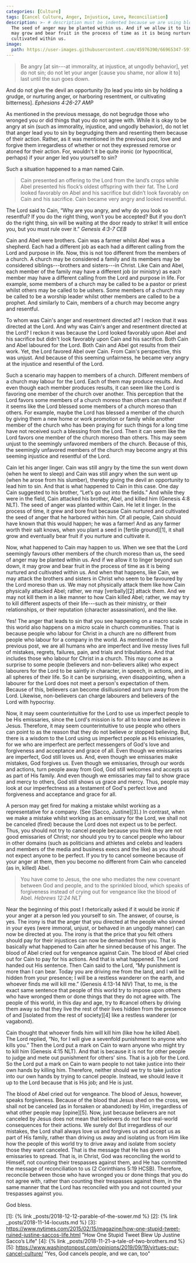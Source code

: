 ```yaml
---
categories: [Culture]
tags: [Cancel Culture, Anger, Injustice, Love, Reconciliation]
description: >- # description must be indented because we are using block scalar
  The seed of anger may be planted within us. And if we allow it to linger, it
  may grow and bear fruit in the process of time as it is being nurtured and
  cultivated within us.
image:
  path: https://user-images.githubusercontent.com/45976390/66965347-591e1a00-f047-11e9-8ce0-b4132b73ac6f.jpg
---
```


> Be angry [at sin---at immorality, at injustice, at ungodly behavior], yet do
not sin; do not let your anger [cause you shame, nor allow it to] last until the
sun goes down.
>
And do not give the devil an opportunity [to lead you into sin by holding a
grudge, or nurturing anger, or harboring resentment, or cultivating bitterness].
<cite>Ephesians 4:26-27 AMP</cite>

As mentioned in the previous message, do not begrudge those who wronged you or
did things that you do not agree with. While it is okay to be angry at sin (such
as immorality, injustice, and ungodly behavior), do not let that anger lead you
to sin by begrudging them and resenting them because of their action. Rather, as
it was mentioned in the previous post, love and forgive them irregardless of
whether or not they expressed remorse or atoned for their action. For, wouldn't
it be quite ironic (or hypocritical, perhaps) if your anger led you yourself to
sin?

Such a situation happened to a man named Cain.

> Cain presented an offering to the Lord from the land’s crops while Abel
presented his flock’s oldest offspring with their fat. The Lord looked favorably
on Abel and his sacrifice but didn’t look favorably on Cain and his sacrifice.
Cain became very angry and looked resentful.
>
The Lord said to Cain, “Why are you angry, and why do you look so resentful? If
you do the right thing, won’t you be accepted? But if you don’t do the right
thing, sin will be waiting at the door ready to strike! It will entice you, but
you must rule over it.” <cite>Genesis 4:3-7 CEB</cite>

Cain and Abel were brothers. Cain was a farmer whilst Abel was a shepherd. Each
had a different job as each had a different calling from the Lord and purpose in
life. Now, this is not too different from the members of a church. A church may
be considered a family and its members may be considered siblings---brothers and
sisters---in Christ. Like Cain and Abel, each member of the family may have a
different job (or ministry) as each member may have a different calling from the
Lord and purpose in life. For example, some members of a church may be called to
be a pastor or priest whilst others may be called to be ushers. Some members of
a church may be called to be a worship leader whilst other members are called to
be a prophet. And similarly to Cain, members of a church may become angry and
resentful.

To whom was Cain's anger and resentment directed at? I reckon that it was
directed at the Lord. And why was Cain's anger and resentment directed at the
Lord? I reckon it was because the Lord looked favorably upon Abel and his
sacrifice but didn't look favorably upon Cain and his sacrifice. Both Cain and
Abel laboured for the Lord. Both Cain and Abel got results from their work. Yet,
the Lord favored Abel over Cain. From Cain's perspective, this was unjust. And
because of this seeming unfairness, he became very angry at the injustice and
resentful of the Lord.

Such a scenario may happen to members of a church. Different members of a church
may labour for the Lord. Each of them may produce results. And even though each
member produces results, it can seem like the Lord is favoring one member of the
church over another. This perception that the Lord favors some members of a
church moreso than others can manifest if it seems like the Lord blessed some
members of a church moreso than others. For example, maybe the Lord has blessed
a member of the church by giving them a new home or work promotion or family
while another member of the church who has been praying for such things for a
long time have not received such a blessing from the Lord. Then it can seem like
the Lord favors one member of the church moreso than others. This may seem
unjust to the seemingly unfavored members of the church. Because of this, the
seemingly unfavored members of the church may become angry at this seeming
injustice and resentful of the Lord.

Cain let his anger linger. Cain was still angry by the time the sun went down
(when he went to sleep) and Cain was still angry when the sun went up (when he
arose from his slumber), thereby giving the devil an opportunity to lead him to
sin. And that is what happened to Cain in this case. One day Cain suggested to
his brother, “Let’s go out into the fields.” And while they were in the field,
Cain attacked his brother, Abel, and killed him (Genesis 4:8 NLT). The seed of
anger was planted within Cain. He let it linger. In the process of time, it grew
and bore fruit because Cain nurtured and cultivated the seed of anger that he
harbored within him. Of all people, Cain should have known that this would
happen; he was a farmer! And as any farmer worth their salt knows, when you
plant a seed in [fertile ground][1], it shall grow and eventually bear fruit if
you nurture and cultivate it.

Now, what happened to Cain may happen to us. When we see that the Lord seemingly
favours other members of the church moreso than us, the seed of anger may be
planted within us. And if we allow it to linger beyond sun down, it may grow and
bear fruit in the process of time as it is being nurtured and cultivated within
us. And when that happens, like Cain, we may attack the brothers and sisters in
Christ who seem to be favoured by the Lord moreso than us. We may not physically
attack them like how Cain physically attacked Abel; rather, we may [verbally][2]
attack them. And we may not kill them in a like manner to how Cain killed Abel;
rather, we may try to kill different aspects of their life---such as their
ministry, or their relationships, or their reputation (character assassination),
and the like.

Yes! The anger that leads to sin that you see happening on a macro scale in this
world also happens on a micro scale in church communities. That is because
people who labour for Christ in a church are no different from people who labour
for a company in the world. As mentioned in the previous post, we are all humans
who are imperfect and live messy lives full of mistakes, regrets, failures, pain,
and trials and tribulations. And that includes those who labour for Christ in a
church. This may come as a surprise to some people (believers and non-believers
alike) who expect labourers for the Lord to be saintly in character, in speech,
in actions, and in all spheres of their life. So it can be surprising, even
disappointing, when a labourer for the Lord does not meet a person's expectation
of them. Because of this, believers can become disillusioned and turn away from
the Lord. Likewise, non-believers can charge labourers and believers of the Lord
with hypocrisy.

Now, it may seem counterintuitive for the Lord to use us imperfect people to be
His emissaries, since the Lord's mission is for all to know and believe in Jesus.
Therefore, it may seem counterintuitive to use people who others can point to as
the reason that they do not believe or stopped believing. But, there is a wisdom
to the Lord using us imperfect people as His emissaries, for we who are imperfect
are perfect messengers of God's love and forgiveness and acceptance and grace of
all. Even though we emissaries are imperfect, God still loves us. And, even
though we emissaries make mistakes, God forgives us. Even though we emissaries,
through our words and actions, turn people away from God, God still welcomes and
accepts us as part of His family. And even though we emissaries may fail to show
grace and mercy to others, God still shows us grace and mercy. Thus, people may
look at our imperfectness as a testament of God's perfect love and forgiveness
and acceptance and grace for all.

A person may get fired for making a mistake whilst working as a representative
for a company. (See [Sacco, Justine][3].) In contrast, when we make a mistake
whilst working as an emissary for the Lord, we shall not be canceled (fired)
because the Lord does not expect us to be perfect. Thus, you should not try to
cancel people because you think they are not good emissaries of Christ; nor
should you try to cancel people who labour in other domains (such as politicians
and athletes and celebs and leaders and members of the media and business execs
and the like) as you should not expect anyone to be perfect. If you try to
cancel someone because of your anger at them, then you become no different from
Cain who canceled (as in, killed) Abel.

> You have come to Jesus, the one who mediates the new covenant between God and
people, and to the sprinkled blood, which speaks of forgiveness instead of
crying out for vengeance like the blood of Abel. <cite>Hebrews 12:24 NLT</cite>

Near the beginning of this post I rhetorically asked if it would be ironic if
your anger at a person led you yourself to sin. The answer, of course, is yes.
The irony is that the anger that you directed at the people who sinned in your
eyes (were immoral, unjust, or behaved in an ungodly manner) can now be directed
at you. The irony is that the price that you felt others should pay for their
injustices can now be demanded from you. That is basically what happened to Cain
after he sinned because of his anger. The blood of Abel cried out for vengeance
against Cain. The blood of Abel cried out for Cain to pay for his actions. And
that is what happened. The Lord handed out His sentence. Then Cain said to the
Lord, “My punishment is more than I can bear. Today you are driving me from the
land, and I will be hidden from your presence; I will be a restless wanderer on
the earth, and whoever finds me will kill me.” (Genesis 4:13-14 NIV) That, to me,
is the exact same sentence that people of this world try to impose upon others
who have wronged them or done things that they do not agree with. The people of
this world, in this day and age, try to \#cancel others by driving them away so
that they live the rest of their lives hidden from the presence of and [isolated
from the rest of society][4] like a restless wanderer (or vagabond).

Cain thought that whoever finds him will kill him (like how he killed Abel). The
Lord replied, “No, for I will give a sevenfold punishment to anyone who kills
you.” Then the Lord put a mark on Cain to warn anyone who might try to kill him
(Genesis 4:15 NLT). And that is because it is not for other people to judge and
mete out punishment for others' sins. That is a job for the Lord. So the Lord
put a mark on Cain to warn people to not take justice into their own hands by
killing him. Therefore, neither should we try to take justice into our own hands
by trying to cancel people. Instead, we should leave it up to the Lord because
that is His job; and He is just.

The blood of Abel cried out for vengeance. The blood of Jesus, however, speaks
forgiveness. Because of the blood that Jesus shed on the cross, we shall not be
canceled (as in forsaken or abandoned) by Him, irregardless of what other people
may [opine][5]. Now, just because believers are not canceled by Jesus does not
mean that believers do not face real-world consequences for their actions. We
surely do! But irregardless of our mistakes, the Lord shall always love us and
forgives us and accept us as part of His family, rather than driving us away and
isolating us from Him like how the people of this world try to drive away and
isolate from society those they want canceled. That is the message that He has
given us emissaries to spread. That is, in Christ, God was reconciling the world
to Himself, not counting their trespasses against them, and He has committed the
message of reconciliation to us (2 Corinthians 5:19 HCSB). Therefore, reconcile
between those who have wronged you or done things that you do not agree with,
rather than counting their trespasses against them, in the same manner that the
Lord has reconciled with you and not counted your trespasses against you.

God bless.

[1]: {% link _posts/2018-12-12-parable-of-the-sower.md %}
[2]: {% link _posts/2018-11-14-locusts.md %}
[3]: https://www.nytimes.com/2015/02/15/magazine/how-one-stupid-tweet-ruined-justine-saccos-life.html
     "How One Stupid Tweet Blew Up Justine Sacco’s Life"
[4]: {% link _posts/2018-11-21-a-tale-of-two-brothers.md %}
[5]: https://www.washingtonpost.com/opinions/2019/09/19/virtues-our-cancel-culture/
     "Yes, God cancels people, and we can, too"
